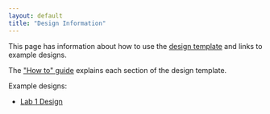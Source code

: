 ```yaml
---
layout: default
title: "Design Information"
---
```


This page has information about how to use the [design template](../design-template.pdf) and links to example designs.

The ["How to" guide](design-howto.pdf) explains each section of the design template.

Example designs:

* [Lab 1 Design](lab01-design.pdf)

<!--
* [Assignment 2, MS1 example design](assign02ms1.pdf)
* [Assignment 2, MS2 example design](assign02ms2.pdf)
* [Assignment 3 design](assign03.pdf)
* [Lab 15, mean function design (input/output)](lab15mean.pdf)
* [Assignment 4, data representation](assign04datarepresentation.pdf)
-->